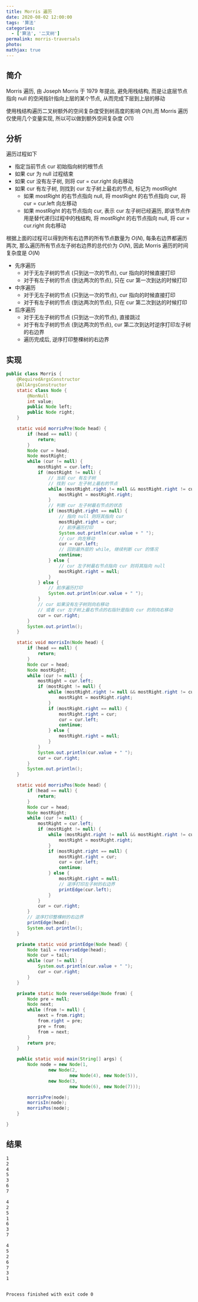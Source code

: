 ```yaml
---
title: Morris 遍历
date: 2020-08-02 12:00:00
tags: '算法'
categories:
  - ['算法', '二叉树']
permalink: morris-traversals
photo:
mathjax: true
---
```


## 简介

Morris 遍历, 由 Joseph Morris 于 1979 年提出, 避免用栈结构, 而是让底层节点指向 null 的空闲指针指向上层的某个节点, 从而完成下层到上层的移动

使用栈结构遍历二叉树额外的空间复杂度受到树高度的影响 $O(h)$,而 Morris 遍历仅使用几个变量实现, 所以可以做到额外空间复杂度 $O(1)$

## 分析

遍历过程如下

- 指定当前节点 cur 初始指向树的根节点
- 如果 cur 为 null 过程结束
- 如果 cur 没有左子树, 则将 cur = cur.right 向右移动
- 如果 cur 有左子树, 则找到 cur 左子树上最右的节点, 标记为 mostRight
  - 如果 mostRight 的右节点指向 null, 将 mostRight 的右节点指向 cur, 将 cur = cur.left 向左移动
  - 如果 mostRight 的右节点指向 cur, 表示 cur 左子树已经遍历, 即该节点作用是替代递归过程中的栈结构, 将 mostRight 的右节点指向 null, 将 cur = cur.right 向右移动

根据上面的过程可以得到所有右边界的所有节点数量为 $O(N)$, 每条右边界都遍历两次, 那么遍历所有节点左子树右边界的总代价为 $O(N)$, 因此 Morris 遍历的时间复杂度是 $O(N)$

- 先序遍历
  - 对于无左子树的节点 (只到达一次的节点), cur 指向的时候直接打印
  - 对于有左子树的节点 (到达两次的节点), 只在 cur 第一次到达的时候打印
- 中序遍历
  - 对于无左子树的节点 (只到达一次的节点), cur 指向的时候直接打印
  - 对于有左子树的节点 (到达两次的节点), 只在 cur 第二次到达的时候打印
- 后序遍历
  - 对于无左子树的节点 (只到达一次的节点), 直接跳过
  - 对于有左子树的节点 (到达两次的节点), cur 第二次到达时逆序打印左子树的右边界
  - 遍历完成后, 逆序打印整棵树的右边界

<!-- more -->

## 实现

```java
public class Morris {
    @RequiredArgsConstructor
    @AllArgsConstructor
    static class Node {
        @NonNull
        int value;
        public Node left;
        public Node right;
    }

    static void morrisPre(Node head) {
        if (head == null) {
            return;
        }
        Node cur = head;
        Node mostRight;
        while (cur != null) {
            mostRight = cur.left;
            if (mostRight != null) {
                // 当前 cur 有左子树
                // 找到 cur 左子树上最右的节点
                while (mostRight.right != null && mostRight.right != cur) {
                    mostRight = mostRight.right;
                }
                // 判断 cur 左子树最右节点的状态
                if (mostRight.right == null) {
                    // 指向 null 则将其指向 cur
                    mostRight.right = cur;
                    // 前序遍历打印
                    System.out.println(cur.value + " ");
                    // cur 向左移动
                    cur = cur.left;
                    // 回到最外层的 while, 继续判断 cur 的情况
                    continue;
                } else {
                    // cur 左子树最右节点指向 cur 则将其指向 null
                    mostRight.right = null;
                }
            } else {
                // 前序遍历打印
                System.out.println(cur.value + " ");
            }
            // cur 如果没有左子树则向右移动
            // 或者 cur 左子树上最右节点的右指针是指向 cur 的则向右移动
            cur = cur.right;
        }
        System.out.println();
    }

    static void morrisIn(Node head) {
        if (head == null) {
            return;
        }
        Node cur = head;
        Node mostRight;
        while (cur != null) {
            mostRight = cur.left;
            if (mostRight != null) {
                while (mostRight.right != null && mostRight.right != cur) {
                    mostRight = mostRight.right;
                }
                if (mostRight.right == null) {
                    mostRight.right = cur;
                    cur = cur.left;
                    continue;
                } else {
                    mostRight.right = null;
                }
            }
            System.out.println(cur.value + " ");
            cur = cur.right;
        }
        System.out.println();
    }

    static void morrisPos(Node head) {
        if (head == null) {
            return;
        }
        Node cur = head;
        Node mostRight;
        while (cur != null) {
            mostRight = cur.left;
            if (mostRight != null) {
                while (mostRight.right != null && mostRight.right != cur) {
                    mostRight = mostRight.right;
                }
                if (mostRight.right == null) {
                    mostRight.right = cur;
                    cur = cur.left;
                    continue;
                } else {
                    mostRight.right = null;
                    // 逆序打印左子树的右边界
                    printEdge(cur.left);
                }
            }
            cur = cur.right;
        }
        // 逆序打印整棵树的右边界
        printEdge(head);
        System.out.println();
    }

    private static void printEdge(Node head) {
        Node tail = reverseEdge(head);
        Node cur = tail;
        while (cur != null) {
            System.out.println(cur.value + " ");
            cur = cur.right;
        }
    }

    private static Node reverseEdge(Node from) {
        Node pre = null;
        Node next;
        while (from != null) {
            next = from.right;
            from.right = pre;
            pre = from;
            from = next;
        }
        return pre;
    }

    public static void main(String[] args) {
        Node node = new Node(1,
                new Node(2,
                        new Node(4), new Node(5)),
                new Node(3,
                        new Node(6), new Node(7)));

        morrisPre(node);
        morrisIn(node);
        morrisPos(node);
    }

}
```

## 结果

```sh
1
2
4
5
3
6
7

4
2
5
1
6
3
7

4
5
2
6
7
3
1


Process finished with exit code 0
```
